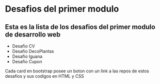 # Desafios del primer modulo
## Esta es la lista de los desafios del primer modulo de desarrollo web

- Desafio CV
- Desafio DecoPlantas
- Desafio Iguana
- Desafio Cupon

Cada card en bootstrap posee un boton con un link a las repos de estos desafios y sus codigos en HTML y CSS
